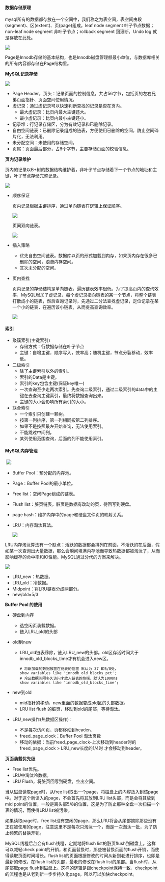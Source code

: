 #### 数据存储原理

mysql所有的数据都存放在一个空间中，我们称之为表空间，表空间由段(segment)、区(extent)、页(page)组成。leaf node segment 叶子节点数据；non-leaf node segment 非叶子节点；rollback segment 回滚断，Undo log 就是存放在此处。

![](../images/sql/27.png)



Page是Innodb存储的基本结构，也是Innodb磁盘管理额最小单位，与数据库相关的所有内容都存储在Page结构里。

**MySQL记录存储**

![](../images/sql/19.png)



* Page Header，页头：记录页面的控制信息，共占56字节，包括页的左右兄弟页面指针、页面空间使用情况。
* 虚记录：通过虚记录可以快速判断查找的记录是否在页内。
  * 最大虚记录：比页内最大主键还大。
  * 最小虚记录：比页内最小主键还小。
* 记录堆：行记录存储区，分为有效记录和已删除记录。
* 自由空间链表：已删除记录组成的链表，方便使用已删除的空间，防止空间碎片化，无法利用。
* 未分配空间：未使用的存储空间。
* 页尾：页面最后部分，占8个字节，主要存储页面的校验信息。

**页内记录维护**

页内的记录以B+树的数据结构维护着，非叶子节点存储着下一个节点的地址和主键，叶子节点存储完整记录。

![](../images/sql/20.png)

* 顺序保证

  页内记录根据主键排序，通过单向链表在逻辑上保证顺序。

  ![](../images/sql/21.png)

  页间双向链表。

  ![](../images/sql/22.png)

* 插入策略
  * 优先自由空间链表。数据库以页的形式加载到内存，如果页内存在很多已删除的空间，浪费内存空间。
  * 其次未分配的空间。

* 页内查找

  页内记录的存储结构是单向链表，遍历链表效率很低。为了提高页内的查询效率，MySQL增加了虚记录，每个虚记录指向链表的某一个节点，将整个链表打散成小的链表，然后查询记录时，先通过二分法查找虚记录，定位记录在某一个小的链表，在遍历该小链表，从而提高查询效率。

  ![](../images/sql/23.png)

#### 索引

* 聚簇索引(主键索引)
  * 存储方式：行数据存储在叶子节点
  * 主键：自增主键，顺序写入，效率高；随机主键，节点分裂移动，效率低。
* 二级索引
  * 除了主键索引以外的索引。
  * 索引的Data是主键。
  * 索引的key包含主键(保证key唯一)
  * 一次查询至少走两次索引。先查询二级索引，通过二级索引的data中的主键在去查询主键索引，最终将数据查询出来。
  * 主键的大小会影响所有索引的大小。
* 联合索引
  * 一个索引只创建一颗树。
  * 按第一列排序，第一列相同按第二列排序。
  * 如果不是按照最左开始查询，无法使用索引。
  * 不能跳过中间列。
  * 某列使用范围查询，后面的列不能使用索引。

#### MySQL内存管理

​	![](../images/sql/24.png)

* Buffer Pool：预分配的内存池。

* Page：Buffer Pool的最小单位。

* Free list：空闲Page组成的链表。

* Flush list：脏页链表。脏页是数据有改动的页，待回写到硬盘。

* page hash：维护内存中的page和硬盘文件页的映射关系。

* LRU：内存淘汰算法。

  ![](../images/sql/25.png)

  

LRU内存淘汰算法有一个缺点：活跃的数据都会排列在前面，不活跃的在后面，假如某一次查询出大量数据，那么会瞬间填满内存池而导致热数据都被淘汰了，从而影响缓存的命中率和IO性能。MySQL通过分代的方案来解决。

![](../images/sql/26.png)

* LRU_new：热数据。
* LRU_old：冷数据。
* Midpoint：将LRU链表分成两部分。
* new/old=5/3



**Buffer Pool 的使用**

* 硬盘到内存
  * 选空闲页装载数据。
  * 链入LRU_old的头部
* old到new
  
  * LRU_old链表移除，链入LRU_new的头部。old区存活时间大于innodb_old_blocks_time才有机会进入new区。
  
    ```
    # 将新加载的数据放置在链表的位置 默认为 37 即5/8处， 
    show variables like 'innodb_old_blocks_pct';
    # 冷区数据间隔多久访问才放入链表的热端，默认为1000ms
    show variables like 'innodb_old_blocks_time';
    ```
* new到old
  * mid指针的移动，new里面的数据变成old区的头部数据。
  * LRU list flush 的脏页，移动到old的尾部，等待淘汰。
* LRU_new操作(热数据区操作)：
  * 不是每次访问页，页都移动到header。
  * freed_page_clock：Buffer Pool 淘汰页数
  * 移动的依据：当前freed_page_clock-上次移动到header时的freed_page_clock > LRU_new长度的1/4时 才会移动到header。

**页面装载优先级**

* Free list优先。
* LRU中淘汰冷数据。
* LRU Flush，将脏页回写到硬盘，空出空间。



当从磁盘读取page时，从free  list取出一个page，将磁盘上的内容放入到该page中。对于这个新读入的page，不会首先将其放到LRU list头部，而是会将其放到mid point的位置，一般是离头部5/8的位置，这是为了防止那种全盘一次扫描一个表的情况，而使得LRU list被污染。

如果读取page时，free list没有空闲的page，那么LRU将会从尾部摘除那些没有正在被使用的page，注意这里不是每次只淘汰一个，而是一次淘汰一批，为了防止频繁的替换开销。

MySQL线程后台会有flush线程，定期地将flush list的脏页flush到磁盘上，这样可以减轻check  point的开销，和页面替换时，那些被替换页面的flush开销，而使得读取页面时间增长。flush  list的页面根据修改的时间从新到老进行排序，也即是最新的修改，在flush list的头部，最老的修改在flush  list的尾部。当flush时，从尾部取page  flush到磁盘上。这样的逻辑是跟checkpoint保持一致，checkpoint的流程也是从老到新一步步持久化page，所以可以加快checkpoint。